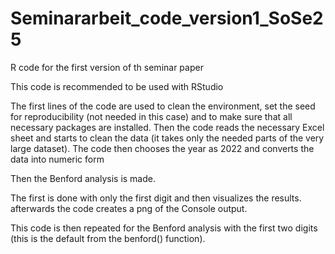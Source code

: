 # Seminararbeit_code_version1_SoSe25
R code for the first version of th seminar paper

This code is recommended to be used with RStudio

The first lines of the code are used to clean the environment, set the seed for reproducibility (not needed in this case) and to make sure that all necessary packages are installed.
Then the code reads the necessary Excel sheet and starts to clean the data (it takes only the needed parts of the very large dataset).
The code then chooses the year as 2022 and converts the data into numeric form

Then the Benford analysis is made.

The first is done with only the first digit and then visualizes the results. 
afterwards the code creates a png of the Console output.

This code is then repeated for the Benford analysis with the first two digits (this is the default from the benford() function).
